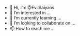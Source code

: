 - 👋 Hi, I’m @EvilSaiyans
- 👀 I’m interested in ...
- 🌱 I’m currently learning ...
- 💞️ I’m looking to collaborate on ...
- 📫 How to reach me ...

<!---
EvilSaiyans/EvilSaiyans is a ✨ special ✨ repository because its `README.md` (this file) appears on your GitHub profile.
You can click the Preview link to take a look at your changes.
--->
